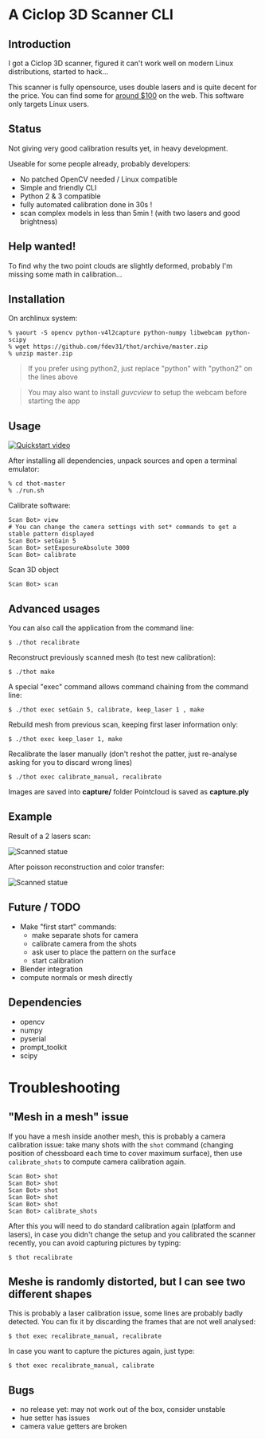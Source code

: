 # A Ciclop 3D Scanner CLI

## Introduction

I got a Ciclop 3D scanner, figured it can't work well on modern Linux distributions, started to hack...

This scanner is fully opensource, uses double lasers and is quite decent for the price.
You can find some for [around $100](https://fr.aliexpress.com/w/wholesale-ciclop.html?initiative_id=SB_20161008042416&site=fra&groupsort=1&SortType=price_asc&g=y&SearchText=ciclop) on the web.
This software only targets Linux users.

## Status

Not giving very good calibration results yet, in heavy development.

Useable for some people already, probably developers:

- No patched OpenCV needed / Linux compatible
- Simple and friendly CLI
- Python 2 & 3 compatible
- fully automated calibration done in 30s !
- scan complex models in less than 5min ! (with two lasers and good brightness)

## Help wanted!

To find why the two point clouds are slightly deformed, probably I'm missing some math in calibration...

## Installation

On archlinux system:

    % yaourt -S opencv python-v4l2capture python-numpy libwebcam python-scipy
    % wget https://github.com/fdev31/thot/archive/master.zip
    % unzip master.zip

> If you prefer using python2, just replace "python" with "python2" on the lines above

> You may also want to install *guvcview* to setup the webcam before starting the app

## Usage

[![Quickstart video](https://img.youtube.com/vi/qUJCSKR_FXM/0.jpg)](https://www.youtube.com/watch?v=qUJCSKR_FXM)

After installing all dependencies, unpack sources and open a terminal emulator:

    % cd thot-master
    % ./run.sh

Calibrate software:

    Scan Bot> view
    # You can change the camera settings with set* commands to get a stable pattern displayed
    Scan Bot> setGain 5
    Scan Bot> setExposureAbsolute 3000
    Scan Bot> calibrate

Scan 3D object

    Scan Bot> scan

## Advanced usages

You can also call the application from the command line:

    $ ./thot recalibrate

Reconstruct previously scanned mesh (to test new calibration):

    $ ./thot make

A special "exec" command allows command chaining from the command line:

    $ ./thot exec setGain 5, calibrate, keep_laser 1 , make

Rebuild mesh from previous scan, keeping first laser information only:

    $ ./thot exec keep_laser 1, make

Recalibrate the laser manually (don't reshot the patter, just re-analyse asking for you to discard wrong lines)

    $ ./thot exec calibrate_manual, recalibrate


Images are saved into **capture/** folder
Pointcloud is saved as **capture.ply**

## Example

Result of a 2 lasers scan:

![Scanned statue](http://scan.crava.ch/ganesh_cloud.jpg)

After poisson reconstruction and color transfer:

![Scanned statue](http://scan.crava.ch/ganesh_mesh.jpg)

## Future / TODO

- Make "first start" commands:
    - make separate shots for camera
    - calibrate camera from the shots
    - ask user to place the pattern on the surface
    - start calibration
- Blender integration
- compute normals or mesh directly

## Dependencies

- opencv
- numpy
- pyserial
- prompt_toolkit
- scipy

# Troubleshooting

## "Mesh in a mesh" issue

If you have a mesh inside another mesh, this is probably a camera calibration issue:
take many shots with the `shot` command (changing position of chessboard each time to cover maximum surface), then use `calibrate_shots` to compute camera calibration again.

    Scan Bot> shot
    Scan Bot> shot
    Scan Bot> shot
    Scan Bot> shot
    Scan Bot> shot
    Scan Bot> calibrate_shots

After this you will need to do standard calibration again (platform and lasers), in case you didn't change the setup and you calibrated the scanner recently, you can avoid capturing pictures by typing:

    $ thot recalibrate

## Meshe is randomly distorted, but I can see two different shapes

This is probably a laser calibration issue, some lines are probably badly detected.
You can fix it by discarding the frames that are not well analysed:

    $ thot exec recalibrate_manual, recalibrate

In case you want to capture the pictures again, just type:

    $ thot exec recalibrate_manual, calibrate

## Bugs

- no release yet: may not work out of the box, consider unstable
- hue setter has issues
- camera value getters are broken

